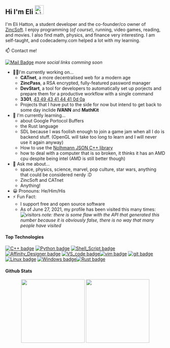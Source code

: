 ## Hi I'm Eli <img src="https://user-images.githubusercontent.com/1303154/88677602-1635ba80-d120-11ea-84d8-d263ba5fc3c0.gif" width="28px" alt="hi">

I'm Eli Hatton, a student developer and the co-founder/co owner of [ZincSoft](zincsoft.dev). I enjoy programming (*of course*), running, video games, reading, and movies. I also find math, physics, and finance very interesting. I am self-taught, and codecademy.com helped a lot with my learning. 

:mailbox: Contact me!

[![Mail Badge](https://img.shields.io/badge/-elihatton@zincsoft.dev-c0392b?style=flat&labelColor=c0392b&logo=gmail&logoColor=white)](mailto:elihatton@zincsoft.dev)
*more social links comming soon*

- 👨‍💻I'm currently working on...
    - **CATnet**, a more decentralised web for a modern age
    - **ZincPass**, a RSA encrypted, fully-featured password manager
    - **DevStart**, a tool for developers to automatically set up porjects and prepare them for a productive workflow with a single command
    - **3301**, [43 49 43 41 44 41 0d 0a](https://www.youtube.com/watch?v=dQw4w9WgXcQ)
    - Projects that I have put to the side for now but intend to get back to some day inclide **IVANN** and **MathKit**
- 🌱 I'm currently learning...
    - about Google Portocol Buffers
    - the Rust language
    - SDL because I was foolish enough to join a game jam when all I do is backend stuff. (OpenGL will take too long to learn and I will never use it again anyway)
    - How to use the [Nolhmann JSON C++ library](https://github.com/nlohmann/json)
    - how to deal with a computer that is so broken, it thinks it has an AMD cpu despite being intel (AMD is still better though)
- 💬 Ask me about...
    - space, physics, science, marvel, pop culture, star wars, anything that could be considered nerdy :D
    - ZincSoft and CATnet
    - Anything!
- 😀 Pronouns: He/Him/His
- ⚡ Fun Fact:
    - I support free and open source software
    - As of June 27, 2021, my profile has been visited this many times: ![visitors](https://visitor-badge.glitch.me/badge?page_id=mrquasar173.mrquasar173) *note: there is some flaw with the API that generated this number because it is obviously false, there is no way that many people have visited*


#### Top Technologies

[![C++ badge](https://img.shields.io/badge/c++-%2300599C.svg?style=for-the-badge&labelColor=black&logo=c%2B%2B&logoColor=white)](https://en.wikipedia.org/wiki/C%2B%2B) [![Python badge](https://img.shields.io/badge/python-2314354C.svg?style=for-the-badge&labelColor=black&logo=python&logoColor=white)](https://www.python.org/) [![Shell_Script badge](https://img.shields.io/badge/shell_script-%23DC322F?style=for-the-badge&labelColor=black&logo=gnu-bash&logoColor=white)](https://fishshell.com/)[![Affinity_Designer badge](https://img.shields.io/badge/affinity_desginer-%231B72BE.svg?style=for-the-badge&labelColor=black&logo=affinity-designer&logoColor=white)](https://affinity.serif.com/en-us/designer/) [![VS_code badge](https://img.shields.io/badge/Visual_Studio_Code-0078d7.svg?style=for-the-badge&labelColor=black&logo=visual-studio-code&logoColor=white)](https://code.visualstudio.com/)[![vim badge](https://img.shields.io/badge/VIM-%2311AB00.svg?style=for-the-badge&labelColor=black&logo=vim&logoColor=white)](https://en.wikipedia.org/wiki/Vim_(text_editor)) [![git badge](https://img.shields.io/badge/git/github-%23F05033.svg?style=for-the-badge&labelColor=black&logo=git&logoColor=white)](https://github.com/) [![Linux badge](https://img.shields.io/badge/Linux-FCC624?style=for-the-badge&labelColor=black&logo=linux&logoColor=white)](https://wiki.archlinux.org/) [![Windows badge](https://img.shields.io/badge/Windows-0078D6?style=for-the-badge&labelColor=black&logo=windows&logoColor=white)](https://wiki.archlinux.org/)[![Rust badge](https://img.shields.io/badge/rust-%23DEA584.svg?style=for-the-badge&labelColor=black&logo=rust&logoColor=white)](https://www.rust-lang.org/)


#### Github Stats

<p align="center">
    <img height="200px" src="https://github-readme-stats.vercel.app/api?username=MrQuasar173&show_icons=true&count_private=true&theme=material-palenight">
    <img height="200px" src="https://github-readme-streak-stats.herokuapp.com?user=MrQuasar173&theme=material-palenight&hide_border=true"
</p>

